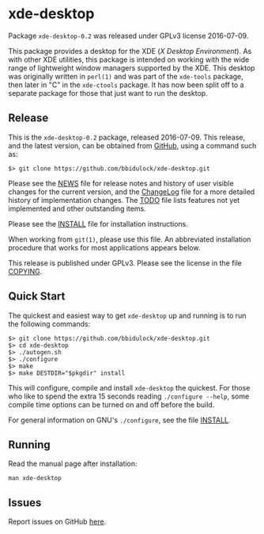 [xde-desktop -- read me first file.  2016-07-09]: #

xde-desktop
===============

Package `xde-desktop-0.2` was released under GPLv3 license 2016-07-09.

This package provides a desktop for the XDE (_X Desktop Environment_).
As with other XDE utilities, this package is intended on working with
the wide range of lightweight window managers supported by the XDE.
This desktop was originally written in `perl(1)` and was part of the
`xde-tools` package, then later in "C" in the `xde-ctools` package.  It
has now been split off to a separate package for those that just want to
run the desktop.


Release
-------

This is the `xde-desktop-0.2` package, released 2016-07-09.  This
release, and the latest version, can be obtained from [GitHub][1], using
a command such as:

    $> git clone https://github.com/bbidulock/xde-desktop.git

Please see the [NEWS][3] file for release notes and history of user
visible changes for the current version, and the [ChangeLog][4] file for
a more detailed history of implementation changes.  The [TODO][5] file
lists features not yet implemented and other outstanding items.

Please see the [INSTALL][7] file for installation instructions.

When working from `git(1)`, please use this file.  An abbreviated
installation procedure that works for most applications appears below.

This release is published under GPLv3.  Please see the license in the
file [COPYING][9].


Quick Start
-----------

The quickest and easiest way to get `xde-desktop` up and running is to run
the following commands:

    $> git clone https://github.com/bbidulock/xde-desktop.git
    $> cd xde-desktop
    $> ./autogen.sh
    $> ./configure
    $> make
    $> make DESTDIR="$pkgdir" install

This will configure, compile and install `xde-desktop` the quickest.  For
those who like to spend the extra 15 seconds reading `./configure
--help`, some compile time options can be turned on and off before the
build.

For general information on GNU's `./configure`, see the file
[INSTALL][7].


Running
-------

Read the manual page after installation:

    man xde-desktop


Issues
------

Report issues on GitHub [here][2].



[1]: https://github.com/bbidulock/xde-desktop
[2]: https://github.com/bbidulock/xde-desktop/issues
[3]: https://github.com/bbidulock/xde-desktop/blob/master/NEWS
[4]: https://github.com/bbidulock/xde-desktop/blob/master/ChangeLog
[5]: https://github.com/bbidulock/xde-desktop/blob/master/TODO
[6]: https://github.com/bbidulock/xde-desktop/blob/master/COMPLIANCE
[7]: https://github.com/bbidulock/xde-desktop/blob/master/INSTALL
[8]: https://github.com/bbidulock/xde-desktop/blob/master/LICENSE
[9]: https://github.com/bbidulock/xde-desktop/blob/master/COPYING

[ vim: set ft=markdown sw=4 tw=72 nocin nosi fo+=tcqlorn spell: ]: #
